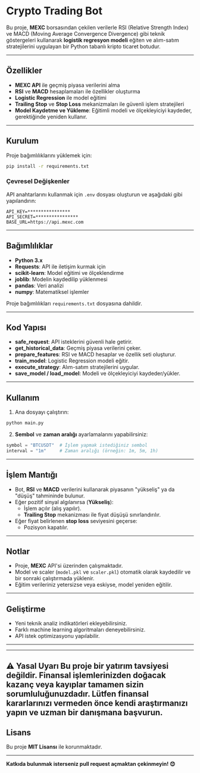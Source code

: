 
# **Crypto Trading Bot**  

Bu proje, **MEXC** borsasından çekilen verilerle RSI (Relative Strength Index) ve MACD (Moving Average Convergence Divergence) gibi teknik göstergeleri kullanarak **logistik regresyon modeli** eğiten ve alım-satım stratejilerini uygulayan bir Python tabanlı kripto ticaret botudur.  

---

## **Özellikler**  
- **MEXC API** ile geçmiş piyasa verilerini alma  
- **RSI** ve **MACD** hesaplamaları ile özellikler oluşturma  
- **Logistic Regression** ile model eğitimi  
- **Trailing Stop** ve **Stop Loss** mekanizmaları ile güvenli işlem stratejileri  
- **Model Kaydetme ve Yükleme**: Eğitimli modeli ve ölçekleyiciyi kaydeder, gerektiğinde yeniden kullanır.  

---

## **Kurulum**  

Proje bağımlılıklarını yüklemek için:  

```bash
pip install -r requirements.txt
```

### **Çevresel Değişkenler**  
API anahtarlarını kullanmak için `.env` dosyası oluşturun ve aşağıdaki gibi yapılandırın:  

```
API_KEY=****************
API_SECRET=****************
BASE_URL=https://api.mexc.com
```

---

## **Bağımlılıklar**  

- **Python 3.x**  
- **Requests**: API ile iletişim kurmak için  
- **scikit-learn**: Model eğitimi ve ölçeklendirme  
- **joblib**: Modelin kaydedilip yüklenmesi  
- **pandas**: Veri analizi  
- **numpy**: Matematiksel işlemler  

Proje bağımlılıkları `requirements.txt` dosyasına dahildir.  

---

## **Kod Yapısı**  

- **safe_request**: API isteklerini güvenli hale getirir.  
- **get_historical_data**: Geçmiş piyasa verilerini çeker.  
- **prepare_features**: RSI ve MACD hesaplar ve özellik seti oluşturur.  
- **train_model**: Logistic Regression modeli eğitir.  
- **execute_strategy**: Alım-satım stratejilerini uygular.  
- **save_model / load_model**: Modeli ve ölçekleyiciyi kaydeder/yükler.  

---

## **Kullanım**  

1. Ana dosyayı çalıştırın:  

```bash
python main.py
```

2. **Sembol** ve **zaman aralığı** ayarlamalarını yapabilirsiniz:  

```python
symbol = "BTCUSDT"  # İşlem yapmak istediğiniz sembol  
interval = "1m"     # Zaman aralığı (örneğin: 1m, 5m, 1h)  
```

---

## **İşlem Mantığı**  

- Bot, **RSI** ve **MACD** verilerini kullanarak piyasanın "yükseliş" ya da "düşüş" tahmininde bulunur.  
- Eğer pozitif sinyal algılanırsa (**Yükseliş**):  
   - İşlem açılır (alış yapılır).  
   - **Trailing Stop** mekanizması ile fiyat düşüşü sınırlandırılır.  
- Eğer fiyat belirlenen **stop loss** seviyesini geçerse:  
   - Pozisyon kapatılır.  

---

## **Notlar**  
- Proje, **MEXC** API'si üzerinden çalışmaktadır.  
- Model ve scaler (`model.pkl` ve `scaler.pkl`) otomatik olarak kaydedilir ve bir sonraki çalıştırmada yüklenir.  
- Eğitim verileriniz yetersizse veya eskiyse, model yeniden eğitilir.  

---

## **Geliştirme**  
- Yeni teknik analiz indikatörleri ekleyebilirsiniz.  
- Farklı machine learning algoritmaları deneyebilirsiniz.  
- API istek optimizasyonu yapılabilir.  
---
---
⚠️ Yasal Uyarı
Bu proje bir yatırım tavsiyesi değildir. Finansal işlemlerinizden doğacak kazanç veya kayıplar tamamen sizin sorumluluğunuzdadır. Lütfen finansal kararlarınızı vermeden önce kendi araştırmanızı yapın ve uzman bir danışmana başvurun.
---

## **Lisans**  
Bu proje **MIT Lisansı** ile korunmaktadır.  

---

**Katkıda bulunmak isterseniz pull request açmaktan çekinmeyin! 😊**  
